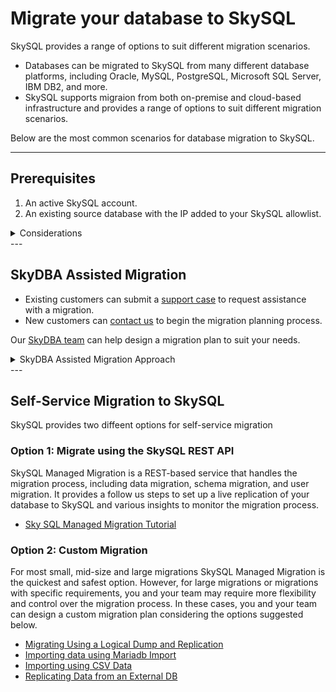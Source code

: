# Migrate your database to SkySQL

SkySQL provides a range of options to suit different migration scenarios.
<ul>
   <li> Databases can be migrated to SkySQL from many different database platforms, including Oracle, MySQL, PostgreSQL, Microsoft SQL Server, IBM DB2, and more. </li>
   <li> SkySQL supports migraion from both on-premise and cloud-based infrastructure and provides a range of options to suit different migration scenarios. </li>
</ul>

Below are the most common scenarios for database migration to SkySQL.

---
## Prerequisites

1. An active SkySQL account. 
2. An existing source database with the IP added to your SkySQL allowlist.

<details>
<summary>Considerations</summary>
<br>

Ensure that your SkySQL servce deploymned configuration is compatible with your existing source database one, including:
<ul>
   <li><b>Deployment region</b> - Ensure that the SkySQL deployment region is the same as the source database region.</li>
   <li><b>Topology</b> - Enterprise Server Single node or with Replica(s)</li>
   <li> <b>Server version</b> - Ensure that the SkySQL server version is compatible with the source database version. </li>
   <li><b>Instance size</b> - Ensure that the SkySQL instance is compatible with the source database instance type and size</li>
   <li><b>Storage</b> - Ensure that the SkySQL storage type and size is compatible with the source database</li>
</details>
---

## SkyDBA Assisted Migration 

 - Existing customers can submit a [support case](https://support.skysql.com) to request assistance with a migration.
 - New customers can [contact us](mailto:support@skysql.com) to begin the migration planning process.

Our [SkyDBA team](https://skysqlinc.github.io/skysql-docs/FractionalDBA/) can help design a migration plan to suit your needs.

<details>
<summary>SkyDBA Assisted Migration Approach</summary>
<br>
 We use a multi-step process to assist customers with migrations:
<ul>
   <li><b>Assessment</b> of application requirements, inventory, and identified challenges</li>
   <li><b>Schema Migration</b> including tables, constraints, indexes, and views</li>
   <li><b>Application Code Migration</b> by porting and testing SQL and application code</li>
   <li><b>Data Migration and Replication</b> with import of data, with conversion to the new schema, and ongoing inbound replication of new data</li>
   <li><b>Quality Assurance</b> to assess data validity, data integrity, performance, accuracy of query results, stored code, and running code such as client applications, APIs, and batch jobs</li>
   <li><b>Cutover</b> including final database preparation, fallback planning, switchover, and decommissioning of old databases</li>
</br>
</details>
---

## Self-Service Migration to SkySQL

SkySQL provides two diffeent options for self-service migration 

### Option 1: Migrate using the SkySQL REST API
SkySQL Managed Migration is a REST-based service that handles the migration process, including data migration, schema migration, and user migration. It provides a follow us steps to set up a live replication of your database to SkySQL and various insights to monitor the migration process.

- [Sky SQL Managed Migration Tutorial](./SkySQL-managed-migration.md)

### Option 2: Custom Migration

For most small, mid-size and large migrations SkySQL Managed Migration is the quickest and safest option. However, for large migrations or migrations with specific requirements, you and your team may require more flexibility and control over the migration process. In these cases, you and your team can design a custom migration plan considering the options suggested below.

- [Migrating Using a Logical Dump and Replication](https://skysqlinc.github.io/skysql-docs/Data%20loading,%20Migration/Migrating%20Using%20a%20Logical%20Dump%20and%20Replication/)
- [Importing data using Mariadb Import](./Install-mariadb-import.md)
- [Importing using CSV Data](./Import-CSV-data.md)
- [Replicating Data from an External DB](https://skysqlinc.github.io/skysql-docs/Data%20loading,%20Migration/Replicating%20data%20from%20external%20DB/)
